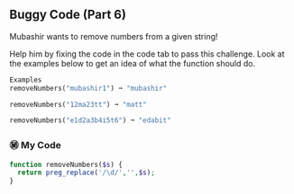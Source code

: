 ## Buggy Code (Part 6)

Mubashir wants to remove numbers from a given string!

Help him by fixing the code in the code tab to pass this challenge. Look at the examples below to get an idea of what the function should do.
```php
Examples
removeNumbers("mubashir1") ➞ "mubashir"

removeNumbers("12ma23tt") ➞ "matt"

removeNumbers("e1d2a3b4i5t6") ➞ "edabit"
```
### ㊙️ My Code
```php
function removeNumbers($s) {
  return preg_replace('/\d/','',$s);
}
```
